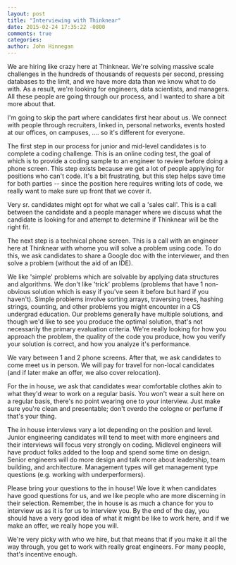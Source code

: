 ```yaml
---
layout: post
title: "Interviewing with Thinknear"
date: 2015-02-24 17:35:22 -0800
comments: true
categories: 
author: John Hinnegan
---
```



We are hiring like crazy here at Thinknear. 
We're solving massive scale challenges in the hundreds of thousands of requests per second, pressing databases to the limit, and we have more data than we know what to do with. 
As a result, we're looking for engineers, data scientists, and managers. 
All these people are going through our process, and I wanted to share a bit more about that.

I'm going to skip the part where candidates first hear about us. 
We connect with people through recruiters, linked in, personal networks, events hosted at our offices, on campuses, .... so it's different for everyone.

The first step in our process for junior and mid-level candidates is to complete a coding challenge. 
This is an online coding test, the goal of which is to provide a coding sample to an engineer to review before doing a phone screen.
This step exists because we get a lot of people applying for positions who can't code.
It's a bit frustrating, but this step helps save time for both parties -- since the position here requires writing lots of code, we really want to make sure up front that we cover it.

Very sr. candidates might opt for what we call a 'sales call'.
This is a call between the candidate and a people manager where we discuss what the candidate is looking for and attempt to determine if Thinknear will be the right fit. 

The next step is a technical phone screen. 
This is a call with an engineer here at Thinknear with whome you will solve a problem using code. 
To do this, we ask candidates to share a Google doc with the interviewer, and then solve a problem (without the aid of an IDE).

We like 'simple' problems which are solvable by applying data structures and algorithms.
We don't like 'trick' problems (problems that have 1 non-obvious solution which is easy if you've seen it before but hard if you haven't). 
Simple problems involve sorting arrays, traversing trees, hashing strings, counting, and other problems you might encounter in a CS undergrad education.
Our problems generally have multiple solutions, and though we'd like to see you produce the optimal solution, that's not necessarily the primary evaluation criteria.
We're really looking for how you approach the problem, the quality of the code you produce, how you verify your solution is correct, and how you analyze it's performance.

We vary between 1 and 2 phone screens. 
After that, we ask candidates to come meet us in person. 
We will pay for travel for non-local candidates (and if later make an offer, we also cover relocation).

For the in house, we ask that candidates wear comfortable clothes akin to what they'd wear to work on a regular basis.
You won't wear a suit here on a regular basis, there's no point wearing one to your interview.
Just make sure you're clean and presentable; don't overdo the cologne or perfume if that's your thing. 

The in house interviews vary a lot depending on the position and level. 
Junior engineering candidates will tend to meet with more engineers and their interviews will focus very strongly on coding.
Midlevel engineers will have product folks added to the loop and spend some time on design.
Senior engineers will do more design and talk more about leadership, team building, and architecture.
Management types will get management type questions (e.g. working with underperformers).

Please bring your questions to the in house! 
We love it when candidates have good questions for us, and we like people who are more discerning in their selection.
Remember, the in house is as much a chance for you to interview us as it is for us to interview you. 
By the end of the day, you should have a very good idea of what it might be like to work here, and if we make an offer, we really hope you will.

We're very picky with who we hire, but that means that if you make it all the way through, you get to work with really great engineers. 
For many people, that's incentive enough. 


